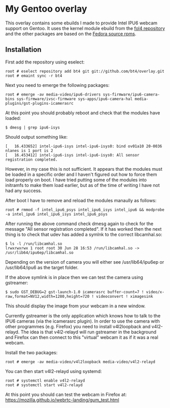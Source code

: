 # My Gentoo overlay

This overlay contains some ebuilds I made to provide Intel IPU6 webcam support on Gentoo. It uses the kernel module ebuild from the [fol4 repository](https://github.com/gentoo-mirror/fol4) and the other packages are based on the [Fedora source rpms](https://github.com/intel/ipu6-drivers/issues/22#issuecomment-1562520821).

## Installation

First add the repository using eselect:
```
root # eselect repository add bt4 git git://github.com/bt4/overlay.git
root # emaint sync -r bt4 
```

Next you need to emerge the following packages:
```
root # emerge -av media-video/ipu6-drivers sys-firmware/ipu6-camera-bins sys-firmware/ivsc-firmware sys-apps/ipu6-camera-hal media-plugins/gst-plugins-icamerasrc
```

At this point you should probably reboot and check that the modules have loaded:
```
$ dmesg | grep ipu6-isys
```
Should output something like:
```
[   16.433652] intel-ipu6-isys intel-ipu6-isys0: bind ov01a10 20-0036 nlanes is 1 port is 2
[   16.453412] intel-ipu6-isys intel-ipu6-isys0: All sensor registration completed.
```

However, in my case this is not sufficient. It appears that the modules must be loaded in a specific order and I haven't figured out how to force them load properly on boot. I have tried putting some of the modules into initramfs to make them load earlier, but as of the time of writing I have not had any success.

After boot I have to remove and reload the modules manaully as follows:
```
root # rmmod -f intel_ipu6_psys intel_ipu6_isys intel_ipu6 && modprobe -a intel_ipu6 intel_ipu6_isys intel_ipu6_psys
```

After running the above command check dmesg again to check for the message "All sensor registration completed". If it has worked then the next thing is to check that udev has added a symlnk to the correct libcamhal.so:
```
$ ls -l /run/libcamhal.so
lrwxrwxrwx 1 root root 30 Jun 28 16:53 /run/libcamhal.so -> /usr/lib64/ipu6ep/libcamhal.so
```
Depending on the version of camera you will either see /usr/lib64/ipu6ep or /usr/lib64/ipu6 as the target folder.

If the above symlink is in place then we can test the camera using gstreamer:
```
$ sudo GST_DEBUG=2 gst-launch-1.0 icamerasrc buffer-count=7 ! video/x-raw,format=NV12,width=1280,height=720 ! videoconvert ! ximagesink
```
This should display the image from your webcam in a new window.

Currently gstreamer is the only application which knows how to talk to the IPU6 cameras (via the icamerasrc plugin). In order to use the camera with other programmes (e.g. Firefox) you need to install v4l2loopback and v4l2-relayd. The idea is that v4l2-relayd will run gstreamer in the background and Firefox can then connect to this "virtual" webcam it as if it was a real webcam.

Install the two packages:
```
root # emerge -av media-video/v4l2loopback media-video/v4l2-relayd
```
You can then start v4l2-relayd using systemd:
```
root # systemctl enable v4l2-relayd
root # systemctl start v4l2-relayd
```
At this point you should can test the webcam in Firefox at: https://mozilla.github.io/webrtc-landing/gum_test.html
